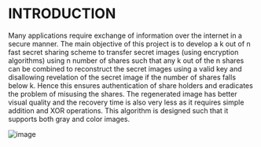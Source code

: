 # INTRODUCTION
Many applications require exchange of information over the internet in a secure manner. The main objective of this project is to develop a k out of n fast secret sharing scheme to transfer secret images (using encryption algorithms) using n number of shares such that any k out of the n shares can be combined to reconstruct the secret images using a valid key and disallowing revelation of the secret image if the number of shares falls below k. Hence this ensures authentication of share holders and
eradicates the problem of misusing the shares. The regenerated image has better visual quality and the recovery time is also very less as it requires simple addition and XOR operations. This algorithm is designed such that it supports both gray and color images.

![image](https://user-images.githubusercontent.com/70642284/197492927-8d346646-0ae7-4319-b57f-70e8b392ceb8.png)

#  

